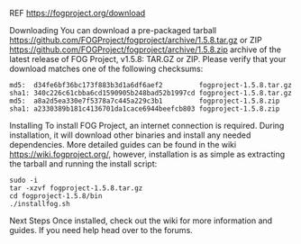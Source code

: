 REF https://fogproject.org/download

Downloading
You can download a pre-packaged tarball https://github.com/FOGProject/fogproject/archive/1.5.8.tar.gz or ZIP https://github.com/FOGProject/fogproject/archive/1.5.8.zip archive of the latest release of FOG Project, v1.5.8: TAR.GZ or ZIP.
Please verify that your download matches one of the following checksums:

`md5:  d34fe6bf36bc173f883b3d1a6df6aef2         fogproject-1.5.8.tar.gz`
`sha1: 340c226c61cbba6cd1590905b248bad52b1997cd fogproject-1.5.8.tar.gz`
`md5:  a8a2d5ea330e7f5378a7c445a229c3b1         fogproject-1.5.8.zip`
`sha1: a2330389b181c4136701da1cace6944beefcb803 fogproject-1.5.8.zip`

Installing
To install FOG Project, an internet connection is required. During installation, it will download other binaries and install any needed dependencies. More detailed guides can be found in the wiki https://wiki.fogproject.org/, however, installation is as simple as extracting the tarball and running the install script:
```
sudo -i
tar -xzvf fogproject-1.5.8.tar.gz
cd fogproject-1.5.8/bin
./installfog.sh
```
Next Steps
Once installed, check out the wiki for more information and guides. If you need help head over to the forums.
